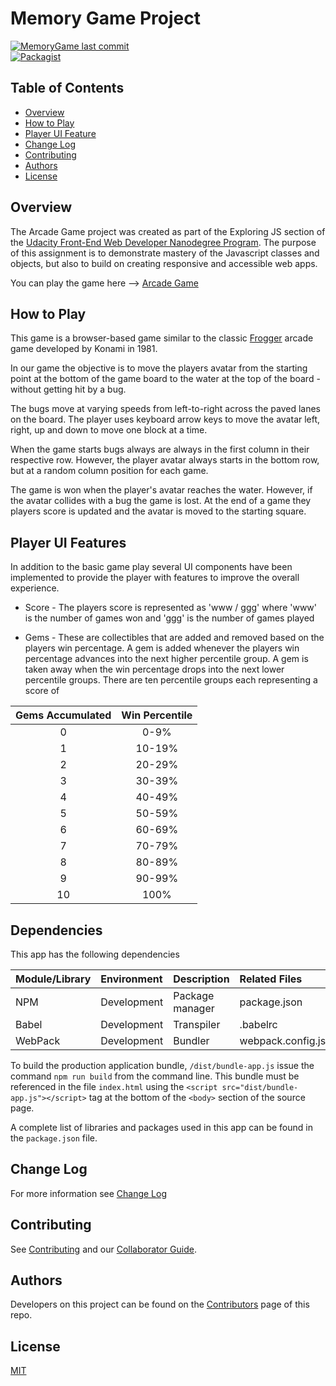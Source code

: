 # Memory Game Project

[![MemoryGame last commit](https://img.shields.io/github/last-commit/google/skia.svg)](https://github.com/jdmedlock/arcadegame)
<br/>
[![Packagist](https://img.shields.io/packagist/l/doctrine/orm.svg)](https://github.com/jdmedlock/arcadegame/)

## Table of Contents

* [Overview](#overview)
* [How to Play](#how-to-play)
* [Player UI Feature](#player-ui-features)
* [Change Log](#change-log)
* [Contributing](#contributing)
* [Authors](#authors)
* [License](#license)

## Overview

The Arcade Game project was created as part of the Exploring JS section of the
[Udacity Front-End Web Developer Nanodegree Program](https://www.udacity.com/course/front-end-web-developer-nanodegree--nd001). The
purpose of this assignment is to demonstrate mastery of the Javascript classes
and objects, but also to build on creating responsive and accessible web apps.

You can play the game here --> [Arcade Game](https://jdmedlock.github.io/arcadegame/)

## How to Play

This game is a browser-based game similar to the classic
[Frogger](https://en.wikipedia.org/wiki/Frogger) arcade game developed by
Konami in 1981.

In our game the objective is to move the players avatar from the starting point
at the bottom of the game board to the water at the top of the board - without
getting hit by a bug.

The bugs move at varying speeds from left-to-right across the paved lanes on
the board. The player uses keyboard arrow keys to move the avatar left, right,
up and down to move one block at a time.

When the game starts bugs always are always in the first column in their
respective row. However, the player avatar always starts in the bottom row, but
at a random column position for each game.

The game is won when the player's avatar reaches the water. However, if the
avatar collides with a bug the game is lost. At the end of a game they players
score is updated and the avatar is moved to the starting square.

## Player UI Features

In addition to the basic game play several UI components have been implemented
to provide the player with features to improve the overall experience.

* Score - The players score is represented as 'www / ggg' where 'www' is the
number of games won and 'ggg' is the number of games played

* Gems - These are collectibles that are added and removed based on the
players win percentage. A gem is added whenever the players win percentage
advances into the next higher percentile group. A gem is taken away when the win
percentage drops into the next lower percentile groups. There are ten percentile
groups each representing a score of

| Gems Accumulated | Win Percentile |
|:----------------:|:--------------:|
| 0 | 0-9% |
| 1 | 10-19% |
| 2 | 20-29% |
| 3 | 30-39% |
| 4 | 40-49% |
| 5 | 50-59% |
| 6 | 60-69% |
| 7 | 70-79% |
| 8 | 80-89% |
| 9 | 90-99% |
| 10 | 100% |

## Dependencies

This app has the following dependencies

| Module/Library | Environment | Description | Related Files |
|:---------------|:------------|:------------|:--------------|
| NPM            | Development | Package manager | package.json |
| Babel          | Development | Transpiler  | .babelrc |
| WebPack        | Development | Bundler     | webpack.config.js |

To build the production application bundle, `/dist/bundle-app.js` issue the
command `npm run build` from the command line. This bundle must be referenced
in the file `index.html` using the `<script src="dist/bundle-app.js"></script>`
tag at the bottom of the `<body>` section of the source page.

A complete list of libraries and packages used in this app can be found in the
`package.json` file.

## Change Log

For more information see [Change Log](https://github.com/jdmedlock/arcadegame/blob/development/CHANGELOG.md)

## Contributing

See [Contributing](https://github.com/jdmedlock/arcadegame/blob/development/CONTRIBUTING.md)
and our [Collaborator Guide](https://github.com/jdmedlock/arcadegame/blob/development/COLLABORATOR_GUIDE.md).

## Authors

Developers on this project can be found on the [Contributors](https://github.com/jdmedlock/arcadegame/graphs/contributors) page of this repo.

## License

[MIT](https://tldrlegal.com/license/mit-license)

